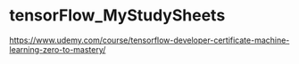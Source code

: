 # tensorFlow_MyStudySheets
https://www.udemy.com/course/tensorflow-developer-certificate-machine-learning-zero-to-mastery/
